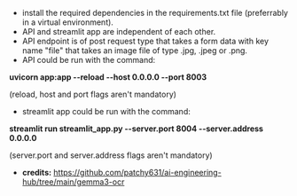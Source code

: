 - install the required dependencies in the requirements.txt file (preferrably in a virtual environment).
- API and streamlit app are independent of each other.
- API endpoint is of post request type that takes a form data with key name "file" that takes an image file of type .jpg, .jpeg or .png.
- API could be run with the command:

**uvicorn app:app --reload --host 0.0.0.0 --port 8003**

(reload, host and port flags aren't mandatory)
- streamlit app could be run with the command:

**streamlit run streamlit_app.py  --server.port 8004 --server.address 0.0.0.0**

(server.port and server.address flags aren't mandatory)
- **credits:** https://github.com/patchy631/ai-engineering-hub/tree/main/gemma3-ocr


